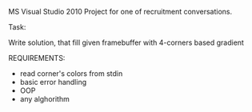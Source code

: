 MS Visual Studio 2010 Project for one of recruitment conversations.

Task:

Write solution, that fill given framebuffer with 4-corners based gradient

REQUIREMENTS:
 * read corner's colors from stdin
 * basic error handling
 * OOP
 * any alghorithm
